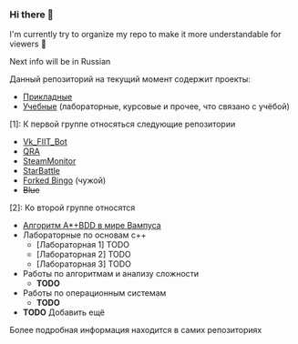 ### Hi there 👋

I'm currently try to organize my repo to make it more understandable for viewers 🤔

Next info will be in Russian 

Данный репозиторий на текущий момент содержит проекты:
 - [Прикладные](1)
 - [Учебные](2) (лабораторные, курсовые и прочее, что связано с учёбой)

[1]:
К первой группе относяться следующие репозитории
- [Vk_FIIT_Bot](https://github.com/Tka4uk-Andrei/VK_FIIT_Bot)
- [QRA](https://github.com/Tka4uk-Andrei/QRA)
- [SteamMonitor]()
- [StarBattle](https://github.com/Tka4uk-Andrei/StarBattle)
- [Forked Bingo]() (чужой)
- ~~Blue~~

[2]:
Ко второй группе относятся
- [Алгоритм A*+BDD в мире Вампуса](https://github.com/Tka4uk-Andrei/bddWampus)
- Лабораторные по основам с++
  - [Лабораторная 1] TODO
  - [Лабораторная 2] TODO
  - [Лабораторная 3] TODO
- Работы по алгоритмам и анализу сложности
  - **TODO**
- Работы по операционным системам
  - **TODO**
- **TODO** Добавить ещё

Более подробная информация находится в самих репозиториях 


<!--
**Tka4uk-Andrei/Tka4uk-Andrei** is a ✨ _special_ ✨ repository because its `README.md` (this file) appears on your GitHub profile.

Here are some ideas to get you started:

- 🔭 I’m currently working on ...
- 🌱 I’m currently learning ...
- 👯 I’m looking to collaborate on ...
- 🤔 I’m looking for help with ...
- 💬 Ask me about ...
- 📫 How to reach me: ...
- 😄 Pronouns: ...
- ⚡ Fun fact: ...
-->
